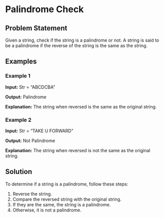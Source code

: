 # Palindrome Check

## Problem Statement

Given a string, check if the string is a palindrome or not. A string is said to be a palindrome if the reverse of the string is the same as the string.

## Examples

### Example 1

**Input:** Str = “ABCDCBA”

**Output:** Palindrome

**Explanation:** The string when reversed is the same as the original string.

### Example 2

**Input:** Str = “TAKE U FORWARD”

**Output:** Not Palindrome

**Explanation:** The string when reversed is not the same as the original string.

## Solution

To determine if a string is a palindrome, follow these steps:

1. Reverse the string.
2. Compare the reversed string with the original string.
3. If they are the same, the string is a palindrome.
4. Otherwise, it is not a palindrome.
